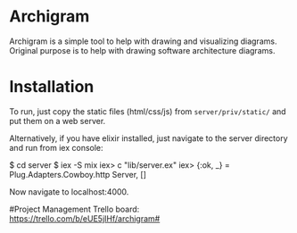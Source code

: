 # Archigram
Archigram is a simple tool to help with drawing and visualizing diagrams.  Original purpose is to help with drawing software architecture diagrams.

# Installation

To run, just copy the static files (html/css/js) from `server/priv/static/` and put them on a web server.


Alternatively, if you have elixir installed, just navigate to the server directory and run from iex console:

$ cd server
$ iex -S mix
iex> c "lib/server.ex"
iex> {:ok, _} = Plug.Adapters.Cowboy.http Server, []

Now navigate to localhost:4000.

#Project Management
Trello board:
https://trello.com/b/eUE5jIHf/archigram#






